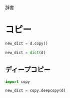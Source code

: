 辞書
# コピー
```python
new_dict = d.copy()
```
```python
new_dict = dict(d)
```

## ディープコピー
```python
import copy

new_dict = copy.deepcopy(d)
```
